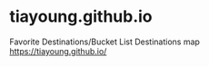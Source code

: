 # tiayoung.github.io
Favorite Destinations/Bucket List Destinations map 
https://tiayoung.github.io/
